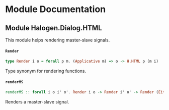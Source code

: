 # Module Documentation

## Module Halogen.Dialog.HTML


This module helps rendering master-slave signals.

#### `Render`

``` purescript
type Render i o = forall p m. (Applicative m) => o -> H.HTML p (m i)
```

Type synonym for rendering functions.

#### `renderMS`

``` purescript
renderMS :: forall i o i' o'. Render i o -> Render i' o' -> Render (Either i i') (MS o o')
```

Renders a master-slave signal.



